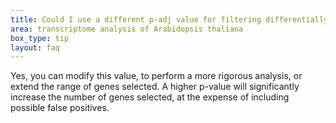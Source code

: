 ```yaml
---
title: Could I use a different p-adj value for filtering differentially expressed genes?
area: transcriptome analysis of Arabidopsis thaliana
box_type: tip
layout: faq
---
```


Yes, you can modify this value, to perform a more rigorous analysis, or extend the range of genes selected. A higher p-value will significantly increase the number of genes selected, at the expense of including possible false positives.